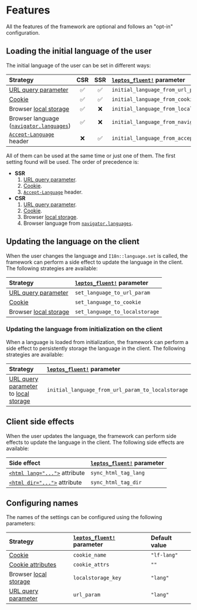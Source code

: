 <!-- markdownlint-disable MD013 -->

# Features

All the features of the framework are optional and follows an
"opt-in" configuration.

## Loading the initial language of the user

The initial language of the user can be set in different ways:

| Strategy                                   | CSR | SSR | [`leptos_fluent!`] parameter                   |
| :----------------------------------------- | :-: | :-: | :--------------------------------------------- |
| [URL query parameter]                      | ✅  | ✅  | `initial_language_from_url_param`              |
| [Cookie]                                   | ✅  | ✅  | `initial_language_from_cookie`                 |
| Browser [local storage]                    | ✅  | ❌  | `initial_language_from_localstorage`           |
| Browser language ([`navigator.languages`]) | ✅  | ❌  | `initial_language_from_navigator`              |
| [`Accept-Language`] header                 | ❌  | ✅  | `initial_language_from_accept_language_header` |

All of them can be used at the same time or just one of them. The first setting
found will be used. The order of precedence is:

- **SSR**
  1. [URL query parameter].
  2. [Cookie].
  3. [`Accept-Language`] header.
- **CSR**
  1. [URL query parameter].
  2. [Cookie].
  3. Browser [local storage].
  4. Browser language from [`navigator.languages`].

## Updating the language on the client

When the user changes the language and `I18n::language.set` is called, the
framework can perform a side effect to update the language in the client. The
following strategies are available:

| Strategy                | [`leptos_fluent!`] parameter   |
| :---------------------- | :----------------------------- |
| [URL query parameter]   | `set_language_to_url_param`    |
| [Cookie]                | `set_language_to_cookie`       |
| Browser [local storage] | `set_language_to_localstorage` |

### Updating the language from initialization on the client

When a language is loaded from initialization, the framework can perform a side
effect to persistently storage the language in the client. The following strategies
are available:

| Strategy                                 | [`leptos_fluent!`] parameter                      |
| :--------------------------------------- | :------------------------------------------------ |
| [URL query parameter] to [local storage] | `initial_language_from_url_param_to_localstorage` |

## Client side effects

When the user updates the language, the framework can perform side effects to
update the language in the client. The following side effects are available:

| Side effect                     | [`leptos_fluent!`] parameter |
| :------------------------------ | :--------------------------- |
| [`<html lang="...">`] attribute | `sync_html_tag_lang`         |
| [`<html dir="...">`] attribute  | `sync_html_tag_dir`          |

[`<html lang="...">`]: https://developer.mozilla.org/en-US/docs/Web/HTML/Global_attributes/lang
[`<html dir="...">`]: https://developer.mozilla.org/en-US/docs/Web/HTML/Global_attributes/dir

## Configuring names

The names of the settings can be configured using the following parameters:

| Strategy                | [`leptos_fluent!`] parameter | Default value |
| :---------------------- | :--------------------------- | :------------ |
| [Cookie]                | `cookie_name`                | `"lf-lang"`   |
| [Cookie attributes]     | `cookie_attrs`               | `""`          |
| Browser [local storage] | `localstorage_key`           | `"lang"`      |
| [URL query parameter]   | `url_param`                  | `"lang"`      |

[`leptos_fluent!`]: https://docs.rs/leptos-fluent-macros/latest/leptos_fluent_macros/macro.leptos_fluent.html
[local storage]: https://developer.mozilla.org/en-US/docs/Web/API/Window/localStorage
[`navigator.languages`]: https://developer.mozilla.org/en-US/docs/Web/API/Navigator/languages
[`Accept-Language`]: https://developer.mozilla.org/en-US/docs/Web/HTTP/Headers/Accept-Language
[Cookie]: https://developer.mozilla.org/en-US/docs/Web/API/Document/cookie
[Cookie attributes]: https://developer.mozilla.org/en-US/docs/Web/API/Document/cookie#write_a_new_cookie
[URL query parameter]: https://developer.mozilla.org/es/docs/Web/API/URLSearchParams
